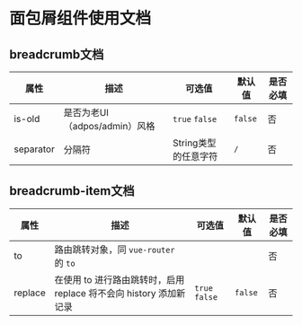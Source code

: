 # 面包屑组件使用文档



## breadcrumb文档

| 属性        | 描述                    | 可选值            | 默认值     | 是否必填 |
| --------- | --------------------- | -------------- | ------- | ---- |
| is-old    | 是否为老UI（adpos/admin）风格 | `true` `false` | `false` | 否    |
| separator | 分隔符                   | String类型的任意字符  | `/`     | 否    |



## breadcrumb-item文档

| 属性      | 描述                                       | 可选值            | 默认值     | 是否必填 |
| ------- | ---------------------------------------- | -------------- | ------- | ---- |
| to      | 路由跳转对象，同 `vue-router` 的 `to`             |                |         | 否    |
| replace | 在使用 to 进行路由跳转时，启用 replace 将不会向 history 添加新记录 | `true` `false` | `false` | 否    |

